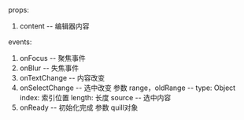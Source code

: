 props:
1. content -- 编辑器内容

events:

1. onFocus -- 聚焦事件
2. onBlur -- 失焦事件
3. onTextChange -- 内容改变
4. onSelectChange -- 选中改变
    参数
        range，oldRange --
            type: Object
            index: 索引位置
            length: 长度 
        source -- 选中内容
5. onReady -- 初始化完成 
     参数 quill对象
